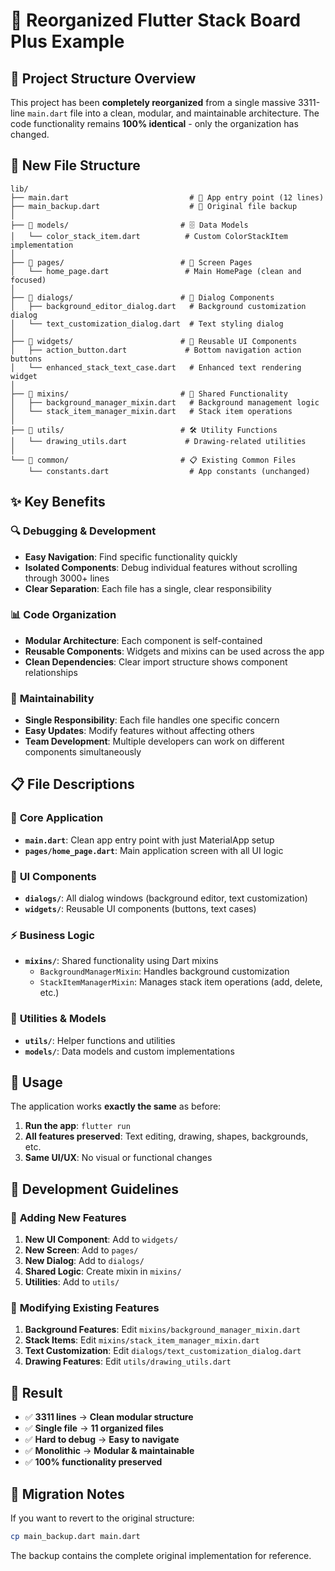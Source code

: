 # 📁 Reorganized Flutter Stack Board Plus Example

## 🎯 Project Structure Overview

This project has been **completely reorganized** from a single massive 3311-line `main.dart` file into a clean, modular, and maintainable architecture. The code functionality remains **100% identical** - only the organization has changed.

## 📂 New File Structure

```
lib/
├── main.dart                           # 🚀 App entry point (12 lines)
├── main_backup.dart                    # 💾 Original file backup
│
├── 📁 models/                         # 🗄️ Data Models
│   └── color_stack_item.dart          # Custom ColorStackItem implementation
│
├── 📁 pages/                          # 📄 Screen Pages  
│   └── home_page.dart                 # Main HomePage (clean and focused)
│
├── 📁 dialogs/                        # 💬 Dialog Components
│   ├── background_editor_dialog.dart   # Background customization dialog
│   └── text_customization_dialog.dart  # Text styling dialog
│
├── 📁 widgets/                        # 🧩 Reusable UI Components
│   ├── action_button.dart             # Bottom navigation action buttons
│   └── enhanced_stack_text_case.dart   # Enhanced text rendering widget
│
├── 📁 mixins/                         # 🔧 Shared Functionality
│   ├── background_manager_mixin.dart   # Background management logic
│   └── stack_item_manager_mixin.dart   # Stack item operations
│
├── 📁 utils/                          # 🛠️ Utility Functions
│   └── drawing_utils.dart             # Drawing-related utilities
│
└── 📁 common/                         # 📋 Existing Common Files
    └── constants.dart                  # App constants (unchanged)
```

## ✨ Key Benefits

### 🔍 **Debugging & Development**
- **Easy Navigation**: Find specific functionality quickly
- **Isolated Components**: Debug individual features without scrolling through 3000+ lines
- **Clear Separation**: Each file has a single, clear responsibility

### 📊 **Code Organization**
- **Modular Architecture**: Each component is self-contained
- **Reusable Components**: Widgets and mixins can be used across the app
- **Clean Dependencies**: Clear import structure shows component relationships

### 🚀 **Maintainability**
- **Single Responsibility**: Each file handles one specific concern
- **Easy Updates**: Modify features without affecting others
- **Team Development**: Multiple developers can work on different components simultaneously

## 📋 File Descriptions

### 🎯 **Core Application**
- **`main.dart`**: Clean app entry point with just MaterialApp setup
- **`pages/home_page.dart`**: Main application screen with all UI logic

### 🎨 **UI Components**
- **`dialogs/`**: All dialog windows (background editor, text customization)
- **`widgets/`**: Reusable UI components (buttons, text cases)

### ⚡ **Business Logic**
- **`mixins/`**: Shared functionality using Dart mixins
  - `BackgroundManagerMixin`: Handles background customization
  - `StackItemManagerMixin`: Manages stack item operations (add, delete, etc.)

### 🔧 **Utilities & Models**
- **`utils/`**: Helper functions and utilities
- **`models/`**: Data models and custom implementations

## 🚀 Usage

The application works **exactly the same** as before:

1. **Run the app**: `flutter run`
2. **All features preserved**: Text editing, drawing, shapes, backgrounds, etc.
3. **Same UI/UX**: No visual or functional changes

## 🎯 Development Guidelines

### 📁 **Adding New Features**
1. **New UI Component**: Add to `widgets/`
2. **New Screen**: Add to `pages/`
3. **New Dialog**: Add to `dialogs/`
4. **Shared Logic**: Create mixin in `mixins/`
5. **Utilities**: Add to `utils/`

### 🔧 **Modifying Existing Features**
1. **Background Features**: Edit `mixins/background_manager_mixin.dart`
2. **Stack Items**: Edit `mixins/stack_item_manager_mixin.dart`
3. **Text Customization**: Edit `dialogs/text_customization_dialog.dart`
4. **Drawing Features**: Edit `utils/drawing_utils.dart`

## 🎉 Result

- ✅ **3311 lines** → **Clean modular structure**
- ✅ **Single file** → **11 organized files**
- ✅ **Hard to debug** → **Easy to navigate**
- ✅ **Monolithic** → **Modular & maintainable**
- ✅ **100% functionality preserved**

## 🔄 Migration Notes

If you want to revert to the original structure:
```bash
cp main_backup.dart main.dart
```

The backup contains the complete original implementation for reference.
